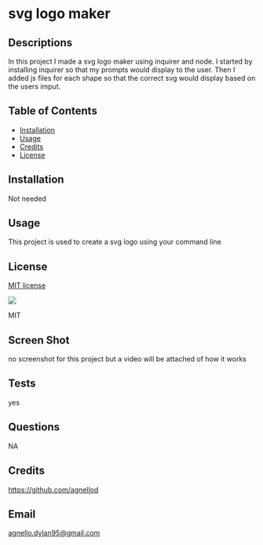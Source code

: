 # svg logo maker

## Descriptions

In this project I made a svg logo maker using inquirer and node. I started by installing inquirer so that my prompts would display to the user. Then I added js files for each shape so that the correct svg would display based on the users imput.

## Table of Contents

- [Installation](#installation)
- [Usage](#usage)
- [Credits](#credits)
- [License](#license)

## Installation

Not needed 

## Usage

This project is used to create a svg logo using your command line

## License

[MIT license](https://opensource.org/license/mit/)

![](https://img.shields.io/badge/license-MIT-blue)

MIT

## Screen Shot

no screenshot for this project but a video will be attached of how it works

## Tests

yes

## Questions 

NA

## Credits

https://github.com/agnellod

## Email

agnello.dylan95@gmail.com
